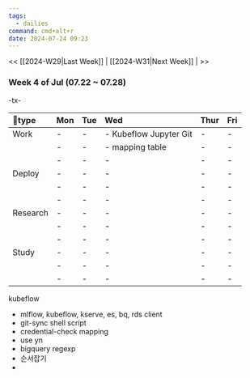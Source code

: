 ```yaml
---
tags:
  - dailies
command: cmd+alt+r
date: 2024-07-24 09:23
---
```

<< [[2024-W29|Last Week]] | [[2024-W31|Next Week]] | >>

### Week 4  of  Jul (07.22  ~ 07.28)

-tx-

| type    | Mon | Tue | Wed                    | Thur | Fri |
| :------- | :-- | :-- | :--------------------- | :--- | :-- |
| Work     | -   | -   | - Kubeflow Jupyter Git | -    | -   |
|          | -   | -   | - mapping table        | -    | -   |
|          | -   | -   | -                      | -    | -   |
| Deploy   | -   | -   | -                      | -    | -   |
|          | -   | -   | -                      | -    | -   |
|          | -   | -   | -                      | -    | -   |
| Research | -   | -   | -                      | -    | -   |
|          | -   | -   | -                      | -    | -   |
|          | -   | -   | -                      | -    | -   |
| Study    | -   | -   | -                      | -    | -   |
|          | -   | -   | -                      | -    | -   |
|          | -   | -   | -                      | -    | -   |

kubeflow
- mlflow, kubeflow, kserve, es, bq, rds client
- git-sync shell script
- credential-check
mapping
- use yn
- bigquery regexp
- 순서잡기
- 